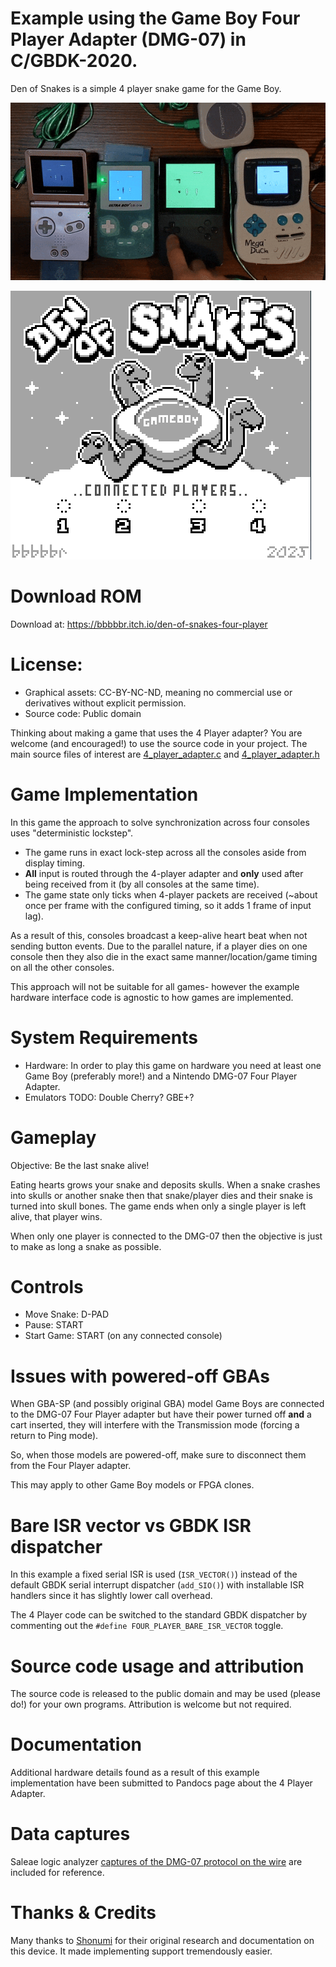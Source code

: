 # Example using the Game Boy Four Player Adapter (DMG-07) in C/GBDK-2020.
Den of Snakes is a simple 4 player snake game for the Game Boy.

![Photograph of four Game Boy and clone consoles connected via the Four Player Adapter](/info/game_boy_four_player_consoles.gif)

![Screenshot of the game title screen with the text Den of Snakes, and a drawing of four snakes emerging from the DMG-07 four player adapter ports. Each snake has a different facial expression.](/info/game_boy_4_player_den_of_snakes_title_3x.png)

# Download ROM
Download at: https://bbbbbr.itch.io/den-of-snakes-four-player

# License:
- Graphical assets: CC-BY-NC-ND, meaning no commercial use or derivatives without explicit permission.
- Source code: Public domain

Thinking about making a game that uses the 4 Player adapter? You are welcome (and encouraged!) to use the source code in your project. The main source files of interest are [4_player_adapter.c](src/4_player_adapter.c) and [4_player_adapter.h](src/4_player_adapter.h)


# Game Implementation
In this game the approach to solve synchronization across four consoles uses "deterministic lockstep".
- The game runs in exact lock-step across all the consoles aside from display timing.
- __All__ input is routed through the 4-player adapter and __only__ used after being received from it (by all consoles at the same time).
- The game state only ticks when 4-player packets are received (~about once per frame with the configured timing, so it adds 1 frame of input lag).

As a result of this, consoles broadcast a keep-alive heart beat when not sending button events. Due to the parallel nature, if a player dies on one console then they also die in the exact same manner/location/game timing on all the other consoles.

This approach will not be suitable for all games- however the example hardware interface code is agnostic to how games are implemented.

# System Requirements
- Hardware: In order to play this game on hardware you need at least one Game Boy (preferably more!) and a Nintendo DMG-07 Four Player Adapter.
- Emulators TODO: Double Cherry? GBE+?

# Gameplay
Objective: Be the last snake alive!

Eating hearts grows your snake and deposits skulls. When a snake crashes into skulls or another snake then that snake/player dies and their snake is turned into skull bones. The game ends when only a single player is left alive, that player wins.

When only one player is connected to the DMG-07 then the objective is just to make as long a snake as possible.

# Controls
- Move Snake: D-PAD
- Pause: START
- Start Game: START (on any connected console)


# Issues with powered-off GBAs
When GBA-SP (and possibly original GBA) model Game Boys are connected to the DMG-07 Four Player adapter but have their power turned off **and** a cart inserted, they will interfere with the Transmission mode (forcing a return to Ping mode).

So, when those models are powered-off, make sure to disconnect them from the Four Player adapter.

This may apply to other Game Boy models or FPGA clones.


# Bare ISR vector vs GBDK ISR dispatcher
In this example a fixed serial ISR is used (`ISR_VECTOR()`) instead of the default GBDK serial interrupt dispatcher (`add_SIO()`) with installable ISR handlers since it has slightly lower call overhead.

The 4 Player code can be switched to the standard GBDK dispatcher by commenting out the `#define FOUR_PLAYER_BARE_ISR_VECTOR` toggle.


# Source code usage and attribution
The source code is released to the public domain and may be used (please do!) for your own programs. Attribution is welcome but not required.


# Documentation
Additional hardware details found as a result of this example implementation have been submitted to Pandocs page about the 4 Player Adapter.


# Data captures
Saleae logic analyzer [captures of the DMG-07 protocol on the wire](hardware_data_and_notes/logic_analyzer_captures) are included for reference.


# Thanks & Credits
Many thanks to [Shonumi](https://shonumi.github.io/articles/art9.html) for their original research and documentation on this device. It made implementing support tremendously easier.

